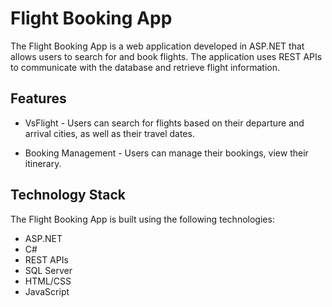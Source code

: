 # Flight Booking App

The Flight Booking App is a web application developed in ASP.NET that allows users to search for and book flights. The application uses REST APIs to communicate with the database and retrieve flight information.

## Features

* VsFlight - Users can search for flights based on their departure and arrival cities, as well as their travel dates.

* Booking Management - Users can manage their bookings, view their itinerary.

## Technology Stack

The Flight Booking App is built using the following technologies:

* ASP.NET
* C#
* REST APIs
* SQL Server
* HTML/CSS
* JavaScript


